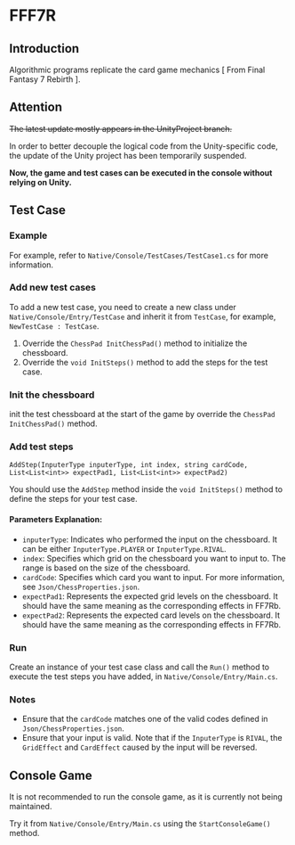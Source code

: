 # FFF7R

## Introduction

Algorithmic programs replicate the card game mechanics [ From Final Fantasy 7 Rebirth ].

## Attention

~~The latest update mostly appears in the UnityProject branch.~~

In order to better decouple the logical code from the Unity-specific code, the update of the Unity project has been temporarily suspended.

**Now, the game and test cases can be executed in the console without relying on Unity.**

## Test Case

### Example

For example, refer to `Native/Console/TestCases/TestCase1.cs` for more information.

### Add new test cases

To add a new test case, you need to create a new class under `Native/Console/Entry/TestCase` and inherit it from `TestCase`, for example, `NewTestCase : TestCase`.

1. Override the `ChessPad InitChessPad()` method to initialize the chessboard.
2. Override the `void InitSteps()` method to add the steps for the test case.

### Init the chessboard

init the test chessboard at the start of the game by override the `ChessPad InitChessPad()` method.

### Add test steps

`AddStep(InputerType inputerType, int index, string cardCode, List<List<int>> expectPad1, List<List<int>> expectPad2)`

You should use the `AddStep` method inside the `void InitSteps()` method to define the steps for your test case.

#### Parameters Explanation:

* `inputerType`: Indicates who performed the input on the chessboard. It can be either `InputerType.PLAYER` or `InputerType.RIVAL`.
* `index`: Specifies which grid on the chessboard you want to input to. The range is based on the size of the chessboard.
* `cardCode`: Specifies which card you want to input. For more information, see `Json/ChessProperties.json`.
* `expectPad1`: Represents the expected grid levels on the chessboard. It should have the same meaning as the corresponding effects in FF7Rb.
* `expectPad2`: Represents the expected card levels on the chessboard. It should have the same meaning as the corresponding effects in FF7Rb.

### Run

Create an instance of your test case class and call the `Run()` method to execute the test steps you have added, in `Native/Console/Entry/Main.cs`.

### Notes

* Ensure that the `cardCode` matches one of the valid codes defined in `Json/ChessProperties.json`.
* Ensure that your input is valid. Note that if the `InputerType` is `RIVAL`, the `GridEffect` and `CardEffect` caused by the input will be reversed.

## Console Game

It is not recommended to run the console game, as it is currently not being maintained.

Try it from `Native/Console/Entry/Main.cs` using the `StartConsoleGame()` method.
